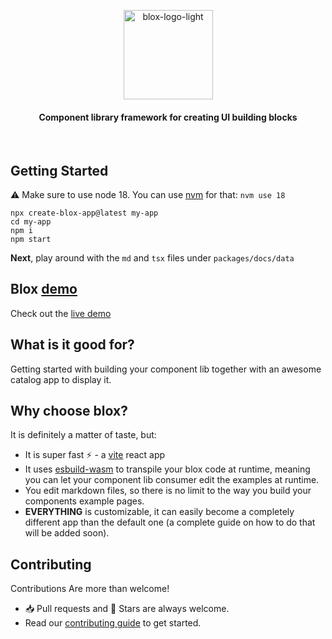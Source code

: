 <p align="center">
  <a href="[https://github.com/sharonamr/blox](https://github.com/sharonamr/blox)">
    <picture>
      <source media="(prefers-color-scheme: dark)" srcset="https://user-images.githubusercontent.com/3920806/205497219-f194c30e-4e6d-4ee6-8687-c7d04408d628.png">
      <img width="143" alt="blox-logo-light" src="https://user-images.githubusercontent.com/3920806/205497048-c7de4f67-a7cd-42e4-aa77-97ceddad0d62.png">
    </picture>
  </a>
</p>
<h4 align="center">Component library framework for creating UI building blocks</h4>
<br/>

## Getting Started
⚠️ Make sure to use node 18.
You can use [nvm](https://github.com/nvm-sh/nvm) for that: `nvm use 18`
```
npx create-blox-app@latest my-app
cd my-app
npm i
npm start
```
**Next**, play around with the `md` and `tsx` files under `packages/docs/data`

## Blox [demo](https://sharonamr.github.io/blox)
Check out the [live demo](https://sharonamr.github.io/blox)

## What is it good for?
Getting started with building your component lib together with an awesome catalog app to display it.
## Why choose **blox**?
It is definitely a matter of taste, but:
- It is super fast ⚡ - a [vite](https://vitejs.dev/) react app 
- It uses [esbuild-wasm](https://github.com/evanw/esbuild) to transpile your blox code at runtime, meaning you can let your component lib consumer edit the examples at runtime.
- You edit markdown files, so there is no limit to the way you build your components example pages.
- **EVERYTHING** is customizable, it can easily become a completely different app than the default one (a complete guide on how to do that will be added soon).

## Contributing
Contributions Are more than welcome!

- 📥 Pull requests and 🌟 Stars are always welcome.
- Read our [contributing guide](CONTRIBUTING.md) to get started.
